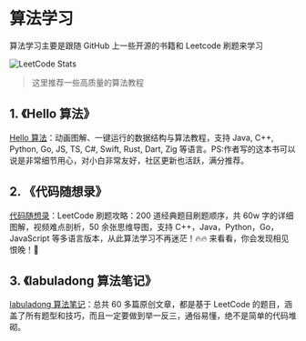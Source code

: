 # 算法学习

算法学习主要是跟随 GitHub 上一些开源的书籍和 Leetcode 刷题来学习

![LeetCode Stats](https://leetcard.jacoblin.cool/bangwu?theme=nord&font=Readex%20Pro&ext=activity&site=cn)

> 这里推荐一些高质量的算法教程

## 1. 《Hello 算法》

[Hello 算法](https://github.com/krahets/hello-algo)：动画图解、一键运行的数据结构与算法教程，支持 Java, C++, Python, Go, JS, TS, C#, Swift, Rust, Dart, Zig 等语言。PS:作者写的这本书可以说是非常细节用心，对小白非常友好，社区更新也活跃，满分推荐。

## 2. 《代码随想录》

[代码随想录](https://github.com/youngyangyang04/leetcode-master)：LeetCode 刷题攻略：200 道经典题目刷题顺序，共 60w 字的详细图解，视频难点剖析，50 余张思维导图，支持 C++，Java，Python，Go，JavaScript 等多语言版本，从此算法学习不再迷茫！🔥🔥 来看看，你会发现相见恨晚！🚀

## 3. 《labuladong 算法笔记》

[labuladong 算法笔记](https://github.com/labuladong/fucking-algorithm)：总共 60 多篇原创文章，都是基于 LeetCode 的题目，涵盖了所有题型和技巧，而且一定要做到举一反三，通俗易懂，绝不是简单的代码堆砌。
